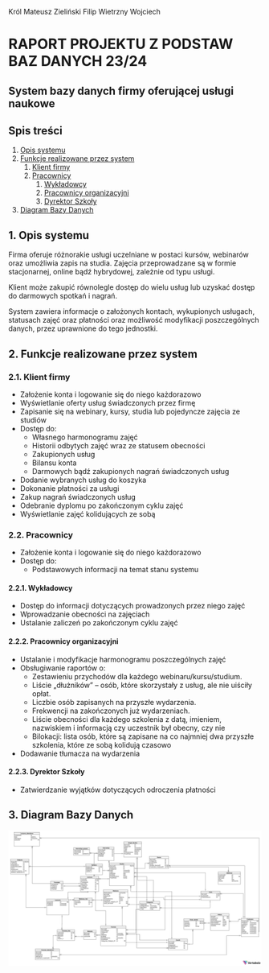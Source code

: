 Król Mateusz 
Zieliński Filip 
Wietrzny Wojciech
# RAPORT PROJEKTU Z PODSTAW BAZ DANYCH 23/24
## System bazy danych firmy oferującej usługi naukowe
## Spis treści
1. [Opis systemu](#opis)
2. [Funkcje realizowane przez system](#funkcje)
    1. [Klient firmy](#klient)
    2. [Pracownicy](#pracownicy)
        1. [Wykładowcy](#wykladowcy)
        2. [Pracownicy organizacyjni](#pracownicyorgy)
        3. [Dyrektor Szkoły](#dyro)
3. [Diagram Bazy Danych](#diagram)



## 1.	Opis systemu <a name="opis"></a>
Firma oferuje różnorakie usługi uczelniane w postaci kursów, webinarów oraz umożliwia zapis na studia. Zajęcia przeprowadzane są w formie stacjonarnej, online bądź hybrydowej, zależnie od typu usługi.

Klient może zakupić równolegle dostęp do wielu usług lub uzyskać dostęp do darmowych spotkań i nagrań.

System zawiera informacje o założonych kontach, wykupionych usługach, statusach zajęć oraz płatności oraz możliwość modyfikacji poszczególnych danych, przez uprawnione do tego jednostki.

## 2.	Funkcje realizowane przez system <a name="funkcje"></a>
### 2.1.	Klient firmy <a name="klient"></a>
- Założenie konta i logowanie się do niego każdorazowo
- Wyświetlanie oferty usług świadczonych przez firmę
- Zapisanie się na webinary, kursy, studia lub pojedyncze zajęcia ze studiów
- Dostęp do:
    - Własnego harmonogramu zajęć
    - Historii odbytych zajęć wraz ze statusem obecności
    - Zakupionych usług
    - Bilansu konta
    - Darmowych bądź zakupionych nagrań świadczonych usług
- Dodanie wybranych usług do koszyka
- Dokonanie płatności za usługi 
- Zakup nagrań świadczonych usług
- Odebranie dyplomu po zakończonym cyklu zajęć
- Wyświetlanie zajęć kolidujących ze sobą
### 2.2. Pracownicy <a name="pracownicy"></a>
- Założenie konta i logowanie się do niego każdorazowo
- Dostęp do:
    - Podstawowych informacji na temat stanu systemu
#### 2.2.1.	Wykładowcy <a name="wykladowcy"></a>
- Dostęp do informacji dotyczących prowadzonych przez niego zajęć
- Wprowadzanie obecności na zajęciach
- Ustalanie zaliczeń po zakończonym cyklu zajęć
#### 2.2.2.	Pracownicy organizacyjni <a name="pracownicyorg"></a>
- Ustalanie i modyfikacje harmonogramu poszczególnych zajęć
- Obsługiwanie raportów o:
    - Zestawieniu przychodów dla każdego webinaru/kursu/studium.
    - Liście „dłużników” – osób, które skorzystały z usług, ale nie uiściły opłat.
    - Liczbie osób zapisanych na przyszłe wydarzenia.
    - Frekwencji na zakończonych już wydarzeniach.
    - Liście obecności dla każdego szkolenia z datą, imieniem, nazwiskiem i informacją czy uczestnik był obecny, czy nie
    - Bilokacji: lista osób, które są zapisane na co najmniej dwa przyszłe szkolenia, które ze sobą kolidują czasowo
- Dodawanie tłumacza na wydarzenia
#### 2.2.3.	Dyrektor Szkoły <a name="dyro"></a>
- Zatwierdzanie wyjątków dotyczących odroczenia płatności
## 3.	Diagram Bazy Danych <a name="diagram"></a>
 
![diagramphoto](PBD_Projekt-2023-12-11_23-25-1-1.png)